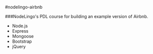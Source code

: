 #nodelingo-airbnb


###NodeLingo's PDL course for building an example version of Airbnb.

* Node.js
* Express
* Mongoose
* Bootstrap
* jQuery

